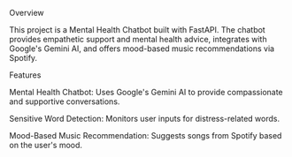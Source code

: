 Overview

This project is a Mental Health Chatbot  built with FastAPI. The chatbot provides empathetic support and mental health advice, integrates with Google's Gemini AI, and offers mood-based music recommendations via Spotify.

Features

Mental Health Chatbot: Uses Google's Gemini AI to provide compassionate and supportive conversations.

Sensitive Word Detection: Monitors user inputs for distress-related words.

Mood-Based Music Recommendation: Suggests songs from Spotify based on the user's mood.
